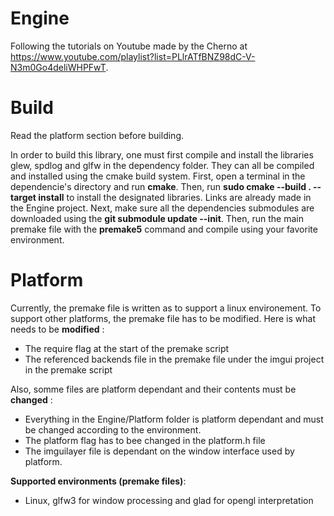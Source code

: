 # Engine

Following the tutorials on Youtube made by the Cherno at https://www.youtube.com/playlist?list=PLlrATfBNZ98dC-V-N3m0Go4deliWHPFwT.

# Build

Read the platform section before building.

In order to build this library, one must first compile and install the libraries glew, spdlog and glfw in the dependency folder. They can all be compiled and installed using the cmake build system. First, open a terminal in the dependencie's directory and run <b>cmake</b>. Then, run <b>sudo cmake --build . --target install</b> to install the designated libraries. Links are already made in the Engine project. Next, make sure all the dependencies submodules are downloaded using the <b>git submodule update --init</b>. Then, run the main premake file with the <b>premake5</b> command and compile using your favorite environment.

# Platform

Currently, the premake file is written as to support a linux environement. To support other platforms, the premake file has to be modified. Here is what needs to be <b>modified</b> :

- The require flag at the start of the premake script
- The referenced backends file in the premake file under the imgui project in the premake script

Also, somme files are platform dependant and their contents must be <b>changed</b> :

- Everything in the Engine/Platform folder is platform dependant and must be changed according to the environment.
- The platform flag has to bee changed in the platform.h file
- The imguilayer file is dependant on the window interface used by platform.

<b>Supported environments (premake files)</b>:
- Linux, glfw3 for window processing and glad for opengl interpretation
